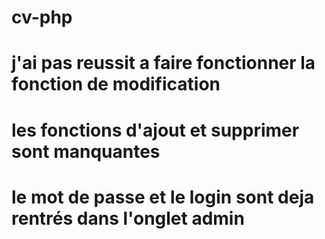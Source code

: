 # cv-php

# j'ai pas reussit a faire fonctionner la fonction de modification
# les fonctions d'ajout et supprimer sont manquantes
# le mot de passe et le login sont deja rentrés dans l'onglet admin
